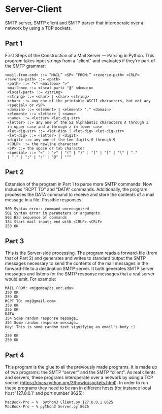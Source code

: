 # Server-Client
SMTP server, SMTP client and SMTP parser that interoperate over a network by using a TCP sockets.

## Part 1
First Steps of the Construction of a Mail Server — Parsing in Python.
This program takes input strings from a "client" and evaluates if they're part of the SMTP grammar:
```
<mail-from-cmd> ::= “MAIL” <SP> “FROM:” <reverse-path> <CRLF>
<reverse-path> ::= <path>
 <path> ::= "<" <mailbox> ">"
 <mailbox> ::= <local-part> "@" <domain>
 <local-part> ::= <string>
 <string> ::= <char> | <char> <string>
 <char> ::= any one of the printable ASCII characters, but not any
 <special> or <SP>
 <domain> ::= <element> | <element> "." <domain>
 <element> ::= <letter> | <name>
 <name> ::= <letter> <let-dig-str>
 <letter> ::= any one of the 52 alphabetic characters A through Z
 in upper case and a through z in lower case
 <let-dig-str> ::= <let-dig> | <let-dig> <let-dig-str>
 <let-dig> ::= <letter> | <digit>
 <digit> ::= any one of the ten digits 0 through 9
 <CRLF> ::= the newline character
 <SP> ::= the space or tab character
 <special> ::= "<" | ">" | "(" | ")" | "[" | "]" | "\" | "."
 | "," | ";" | ":" | "@" | """
```
## Part 2
Extension of the program in Part 1 to parse more SMTP commands. Now includes “RCPT TO” and “DATA” commands. Additionally, the program processes the DATA command to receive and store the contents of a mail message in a file. Possible responses:
```
500 Syntax error: command unrecognized
501 Syntax error in parameters or arguments
503 Bad sequence of commands
354 Start mail input; end with <CRLF>.<CRLF>
250 OK
```

## Part 3
This is the Server-side processing. The program reads a forward-file (from that of Part 2) and generates and writes to standard output the SMTP messages necessary to send the contents of the mail messages in the forward-file to a destination SMTP server. It both generates SMTP server messages and listens for the SMTP response messages that a real server would emit. For example:
```
MAIL FROM: <mjgomsa@cs.unc.edu>
250 OK
250 OK
RCPT TO: <mj@gmail.com>
250 OK
250 OK
DATA
354 Some random response message…
354 Some random response message…
Hey! This is some random text signifying an email's body :)
.
250 OK
250 OK
```

## Part 4
This program is the glue to all the previously made programs. It is made up of two programs: the SMTP “server” and the SMTP “client". As real clients and servers, these programs interoperate over a network by using a TCP socket (https://docs.python.org/3/howto/sockets.html).
In order to run these programs they need to be ran in different hosts (for instance local host '127.0.0.1' and port number 8625):
```
MacBook-Pro ~ %  python3 Client.py 127.0.0.1 8625  
MacBook-Pro ~ % python3 Server.py 8625

```
